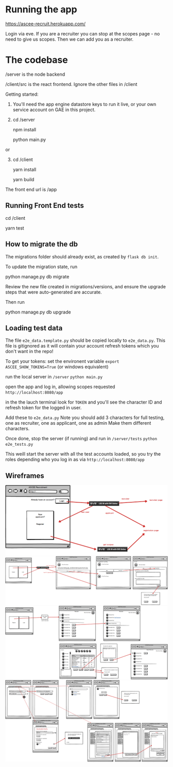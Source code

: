 # Running the app

https://ascee-recruit.herokuapp.com/

Login via eve. If you are a recruiter you can stop at the scopes page - no need to give us scopes. Then we can add you as a recruiter.

# The codebase

/server is the node backend

/client/src is the react frontend. Ignore the other files in /client

Getting started:

1. You'll need the app engine datastore keys to run it live, or your own service account on GAE in this project.

2. cd /server

   npm install
   
   python main.py
   
or

3. cd /client

   yarn install
   
   yarn build

The front end url is /app

## Running Front End tests

   cd <Project Root>/client

   yarn test


## How to migrate the db

The migrations folder should already exist, as created by `flask db init`.

To update the migration state, run

python manage.py db migrate

Review the new file created in migrations/versions, and ensure the upgrade steps that were auto-generated are accurate.

Then run

python manage.py db upgrade


## Loading test data

The file `e2e_data.template.py` should be copied locally to `e2e_data.py`. This file is gitignored as it will contain your account refresh tokens which you don't want in the repo!

To get your tokens:
set the environent variable
    `export ASCEE_SHOW_TOKENS=True` (or windows equivalent)
    
run the local server
   in `/server`
   `python main.py`
   
open the app and log in, allowing scopes requested
   `http://localhost:8080/app`
   
in the the lauch terminal look for `TOKEN` and you'll see the character ID and refresh token for the logged in user.

Add these to `e2e_data.py`
Note you should add 3 characters for full testing, one as recruiter, one as applicant, one as admin
Make them different characters.

Once done, stop the server (if running) and run
   in `/server/tests`
   `python e2e_tests.py`
   
This weill start the server with all the test accounts loaded, so you try the roles depending who you log in as via
   `http://localhost:8080/app`

## Wireframes

![Landing Wireframe](https://github.com/wgilpin/recruitment-ascee/blob/master/docs/Landing%20Wireframe.png)
![Applicant Wireframe](https://github.com/wgilpin/recruitment-ascee/blob/master/docs/Applicant_Wireframe.png)
![Recruiter Wireframe](https://github.com/wgilpin/recruitment-ascee/blob/master/docs/Recruiter_Wireframe.png)
![Admin Wireframe](https://github.com/wgilpin/recruitment-ascee/blob/master/docs/Admin%20Wireframe.png)
